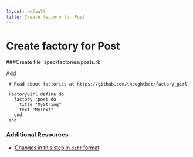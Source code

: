 ```yaml
---
layout: default
title: Create factory for Post
---
```


<h1 id="main">Create factory for Post</h1>
###Create file `spec/factories/posts.rb`

Add
```
 # Read about factories at https://github.com/thoughtbot/factory_girl
 
 FactoryGirl.define do
   factory :post do
     title "MyString"
     text "MyText"
   end
 end
```



### Additional Resources

* [Changes in this step in `diff` format](https://github.com/software-academy/rails_getting_started_bdd/commit/5855e5ed8eb98eefdb070c4db46ed3d29ebd20ae)

